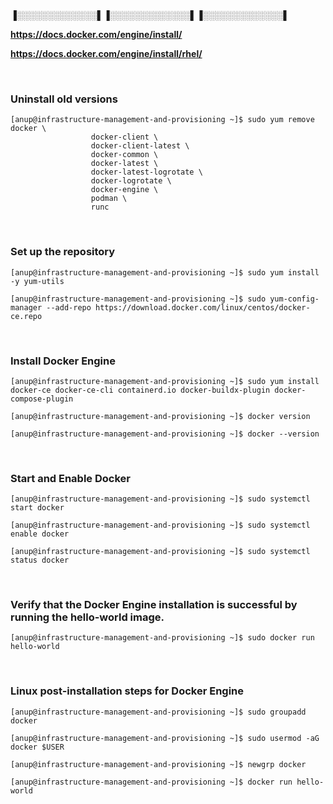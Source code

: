 <br>

▐░░░░░░░░░░░░░▌▐░░░░░░░░░░░░░▌▐░░░░░░░░░░░░░▌


**https://docs.docker.com/engine/install/**

**https://docs.docker.com/engine/install/rhel/**

<br>

### Uninstall old versions

    [anup@infrastructure-management-and-provisioning ~]$ sudo yum remove docker \
                      docker-client \
                      docker-client-latest \
                      docker-common \
                      docker-latest \
                      docker-latest-logrotate \
                      docker-logrotate \
                      docker-engine \
                      podman \
                      runc

<br>

### Set up the repository

`[anup@infrastructure-management-and-provisioning ~]$ sudo yum install -y yum-utils`

`[anup@infrastructure-management-and-provisioning ~]$ sudo yum-config-manager --add-repo https://download.docker.com/linux/centos/docker-ce.repo`

<br>

### Install Docker Engine

`[anup@infrastructure-management-and-provisioning ~]$ sudo yum install docker-ce docker-ce-cli containerd.io docker-buildx-plugin docker-compose-plugin`

`[anup@infrastructure-management-and-provisioning ~]$ docker version`

`[anup@infrastructure-management-and-provisioning ~]$ docker --version`

<br>

### Start and Enable Docker

`[anup@infrastructure-management-and-provisioning ~]$ sudo systemctl start docker`

`[anup@infrastructure-management-and-provisioning ~]$ sudo systemctl enable docker`

`[anup@infrastructure-management-and-provisioning ~]$ sudo systemctl status docker`

<br>

### Verify that the Docker Engine installation is successful by running the hello-world image.

`[anup@infrastructure-management-and-provisioning ~]$ sudo docker run hello-world`

<br>

### Linux post-installation steps for Docker Engine

`[anup@infrastructure-management-and-provisioning ~]$ sudo groupadd docker`

`[anup@infrastructure-management-and-provisioning ~]$ sudo usermod -aG docker $USER`

`[anup@infrastructure-management-and-provisioning ~]$ newgrp docker`

`[anup@infrastructure-management-and-provisioning ~]$ docker run hello-world`

<br>


